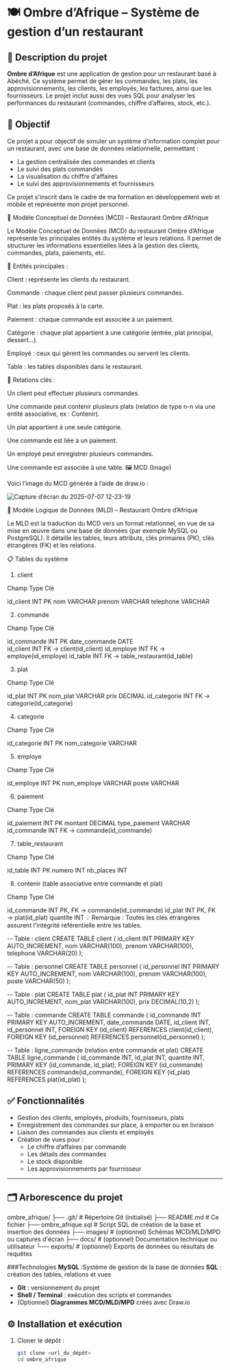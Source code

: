 # 🍽️ Ombre d’Afrique – Système de gestion d’un restaurant

## 📝 Description du projet

**Ombre d’Afrique** est une application de gestion pour un restaurant basé à Abéché. Ce système permet de gérer les commandes, les plats, les approvisionnements, les clients, les employés, les factures, ainsi que les fournisseurs. Le projet inclut aussi des vues SQL pour analyser les performances du restaurant (commandes, chiffre d’affaires, stock, etc.).

## 🎯 Objectif

Ce projet a pour objectif de simuler un système d'information complet pour un restaurant, avec une base de données relationnelle, permettant :
- La gestion centralisée des commandes et clients
- Le suivi des plats commandés
- La visualisation du chiffre d'affaires
- Le suivi des approvisionnements et fournisseurs

Ce projet s'inscrit dans le cadre de ma formation en développement web et mobile et représente mon projet personnel.

📘 Modèle Conceptuel de Données (MCD) – Restaurant Ombre d’Afrique

Le Modèle Conceptuel de Données (MCD) du restaurant Ombre d’Afrique représente les principales entités du système et leurs relations. Il permet de structurer les informations essentielles liées à la gestion des clients, commandes, plats, paiements, etc.

📌 Entités principales :

Client : représente les clients du restaurant.

Commande : chaque client peut passer plusieurs commandes.

Plat : les plats proposés à la carte.

Paiement : chaque commande est associée à un paiement.

Catégorie : chaque plat appartient à une catégorie (entrée, plat principal, dessert...).

Employé : ceux qui gèrent les commandes ou servent les clients.

Table : les tables disponibles dans le restaurant.


🔗 Relations clés :

Un client peut effectuer plusieurs commandes.

Une commande peut contenir plusieurs plats (relation de type n-n via une entité associative, ex : Contenir).

Un plat appartient à une seule catégorie.

Une commande est liée à un paiement.

Un employé peut enregistrer plusieurs commandes.

Une commande est associée à une table.
🖼️ MCD (Image)

Voici l’image du MCD générée à l’aide de draw.io :

![Capture d’écran du 2025-07-07 12-23-19](https://github.com/user-attachments/assets/82074587-61ff-4d66-992d-cca166664dd5)

🧩 Modèle Logique de Données (MLD) – Restaurant Ombre d’Afrique

Le MLD est la traduction du MCD vers un format relationnel, en vue de sa mise en œuvre dans une base de données (par exemple MySQL ou PostgreSQL). Il détaille les tables, leurs attributs, clés primaires (PK), clés étrangères (FK) et les relations.

📋 Tables du système

1. client

Champ	Type	Clé

id_client	INT	PK
nom	VARCHAR	
prenom	VARCHAR	
telephone	VARCHAR	


2. commande

Champ	Type	Clé

id_commande	INT	PK
date_commande	DATE	
id_client	INT	FK → client(id_client)
id_employe	INT	FK → employe(id_employe)
id_table	INT	FK → table_restaurant(id_table)


3. plat

Champ	Type	Clé

id_plat	INT	PK
nom_plat	VARCHAR	
prix	DECIMAL	
id_categorie	INT	FK → categorie(id_categorie)


4. categorie

Champ	Type	Clé

id_categorie	INT	PK
nom_categorie	VARCHAR	


5. employe

Champ	Type	Clé

id_employe	INT	PK
nom_employe	VARCHAR	
poste	VARCHAR	


6. paiement

Champ	Type	Clé

id_paiement	INT	PK
montant	DECIMAL	
type_paiement	VARCHAR	
id_commande	INT	FK → commande(id_commande)


7. table_restaurant

Champ	Type	Clé

id_table	INT	PK
numero	INT	
nb_places	INT	


8. contenir (table associative entre commande et plat)

Champ	Type	Clé

id_commande	INT	PK, FK → commande(id_commande)
id_plat	INT	PK, FK → plat(id_plat)
quantite	INT 
💡 Remarque : Toutes les clés étrangères assurent l'intégrité référentielle entre les tables.

-- Table : client
CREATE TABLE client (
    id_client INT PRIMARY KEY AUTO_INCREMENT,
    nom VARCHAR(100),
    prenom VARCHAR(100),
    telephone VARCHAR(20)
);

-- Table : personnel
CREATE TABLE personnel (
    id_personnel INT PRIMARY KEY AUTO_INCREMENT,
    nom VARCHAR(100),
    prenom VARCHAR(100),
    poste VARCHAR(50)
);

-- Table : plat
CREATE TABLE plat (
    id_plat INT PRIMARY KEY AUTO_INCREMENT,
    nom_plat VARCHAR(100),
    prix DECIMAL(10,2)
);

-- Table : commande
CREATE TABLE commande (
    id_commande INT PRIMARY KEY AUTO_INCREMENT,
    date_commande DATE,
    id_client INT,
    id_personnel INT,
    FOREIGN KEY (id_client) REFERENCES client(id_client),
    FOREIGN KEY (id_personnel) REFERENCES personnel(id_personnel)
);

-- Table : ligne_commande (relation entre commande et plat)
CREATE TABLE ligne_commande (
    id_commande INT,
    id_plat INT,
    quantite INT,
    PRIMARY KEY (id_commande, id_plat),
    FOREIGN KEY (id_commande) REFERENCES commande(id_commande),
    FOREIGN KEY (id_plat) REFERENCES plat(id_plat)
);


## ✅ Fonctionnalités

- Gestion des clients, employés, produits, fournisseurs, plats
- Enregistrement des commandes sur place, à emporter ou en livraison
- Liaison des commandes aux clients et employés
- Création de vues pour :
  - Le chiffre d’affaires par commande
  - Les détails des commandes
  - Le stock disponible
  - Les approvisionnements par fournisseur

---

## 🗂️ Arborescence du projet
ombre_afrique/
├── .git/ # Répertoire Git (initialisé)
├── README.md # Ce fichier
├── ombre_afrique.sql # Script SQL de création de la base et insertion des données
├── images/ # (optionnel) Schémas MCD/MLD/MPD ou captures d'écran
├── docs/ # (optionnel) Documentation technique ou utilisateur
└── exports/ # (optionnel) Exports de données ou résultats de requêtes

###Technologies
**MySQL** :Systéme de gestion de la base de données
 **SQL** : création des tables, relations et vues
- **Git** : versionnement du projet
- **Shell / Terminal** : exécution des scripts et commandes
- (Optionnel) **Diagrammes MCD/MLD/MPD** créés avec Draw.io
## ⚙️ Installation et exécution

1. Cloner le dépôt :
   ```bash
   git clone <url_du_dépôt>
   cd ombre_afrique


